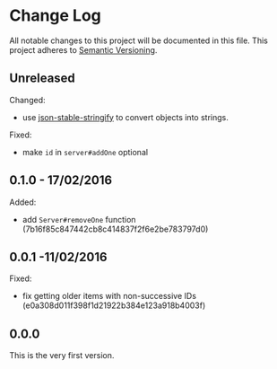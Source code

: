 
# Change Log

All notable changes to this project will be documented in this file.
This project adheres to [Semantic Versioning](http://semver.org/).


## Unreleased

Changed:

* use [json-stable-stringify](https://github.com/substack/json-stable-stringify)
  to convert objects into strings.

Fixed:

* make `id` in `server#addOne` optional


## 0.1.0 - 17/02/2016

Added:

* add `Server#removeOne` function (7b16f85c847442cb8c414837f2f6e2be783797d0)


## 0.0.1 -11/02/2016

Fixed:

* fix getting older items with non-successive IDs (e0a308d011f398f1d21922b384e123a918b4003f)


## 0.0.0

This is the very first version.
